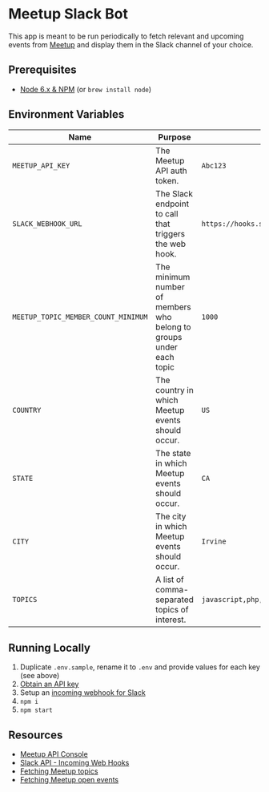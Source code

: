 # Meetup Slack Bot
This app is meant to be run periodically to fetch relevant and upcoming events from [Meetup](https://www.meetup.com) and display them in the Slack channel of your choice.

## Prerequisites
- [Node 6.x & NPM](https://nodejs.org) (or `brew install node`)

## Environment Variables

| Name | Purpose | Example | Required |
|------|---------|---------|----------|
| `MEETUP_API_KEY` | The Meetup API auth token. | `Abc123` | Yes
| `SLACK_WEBHOOK_URL` | The Slack endpoint to call that triggers the web hook. | `https://hooks.slack.com/services/ABC123/DEF456` | Yes
| `MEETUP_TOPIC_MEMBER_COUNT_MINIMUM` | The minimum number of members who belong to groups under each topic | `1000` | Yes
| `COUNTRY` | The country in which Meetup events should occur. | `US` | Yes
| `STATE` | The state in which Meetup events should occur. | `CA` | Yes
| `CITY` | The city in which Meetup events should occur. | `Irvine` | Yes
| `TOPICS` | A list of comma-separated topics of interest. | `javascript,php,ruby` | Yes

## Running Locally
1. Duplicate `.env.sample`, rename it to `.env` and provide values for each key (see above)
1. [Obtain an API key](http://www.meetup.com/meetup_api/auth/#keys)
1. Setup an [incoming webhook for Slack](https://api.slack.com/incoming-webhooks)
1. `npm i`
1. `npm start`

## Resources
- [Meetup API Console](https://secure.meetup.com/meetup_api/console/)
- [Slack API - Incoming Web Hooks](https://api.slack.com/incoming-webhooks)
- [Fetching Meetup topics](http://www.meetup.com/meetup_api/docs/topics/)
- [Fetching Meetup open events](http://www.meetup.com/meetup_api/docs/2/open_events/)